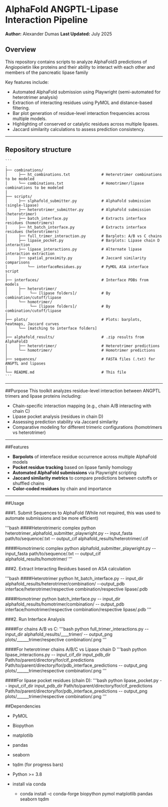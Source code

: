 # AlphaFold ANGPTL-Lipase Interaction Pipeline

**Author:** Alexander Dumas
**Last Updated:** July 2025

## Overview
This repository contains scripts to analyze AlphaFold3 predictions of Angiopoietin like proteins and their ability to interact with each other and members of the pancreatic lipase family

Key features include:
- Automated AlphaFold submission using Playwright (semi-automated for heterotrimer analysis)
- Extraction of interacting residues using PyMOL and distance-based filtering.
- Bar plot generation of residue-level interaction frequencies across multiple models.
- Highlighting of conserved or catalytic residues across multiple lipases.
- Jaccard similarity calculations to assess prediction consistency.

---

## Repository structure
 
    ``` 
    . 
    ├── combinations/ 
    │     ├── ht_combinations.txt              # Heterotrimer combinations to be modeled 
    │     └── combinations.txt                 # Homotrimer/lipase combinations to be modeled 
    |
    ├── scripts/ 
    │     ├── slphafold_submitter.py           # AlphaFold submission (single-lipase) 
    │     ├── heterotrimer_submitter.py        # AlphaFold submission (heterotrimer) 
    │     ├── batch_interface.py               # Extracts interface residues (homotrimers) 
    │     ├── ht_batch_interface.py            # Extracts interface residues (heterotrimers) 
    │     ├── full_trimer_interaction.py       # Barplots: A/B vs C chains 
    │     ├── lipase_pocket.py                 # Barplots: Lipase chain D interaction 
    │     ├── lipase_interactions.py           # Alternate lipase interaction extraction 
    │     ├── spatial_proximity.py             # Jaccard similarity comparisons 
    │         └── interfaceResidues.py         # PyMOL ASA interface script 
    │ 
    ├── interfaces/                            # Interface PDBs from models 
    │     ├── heterotrimer/ 
    │     │    └── [lipase folders]/           # By combination/cutoff/lipase 
    │     └── homotrimer/ 
    │          └── [lipase folders]/           # By combination/cutoff/lipase 
    │ 
    ├── plots/                                 # Plots: barplots, heatmaps, Jaccard curves 
    │     └── [matching to interface folders] 
    │ 
    ├── alphafold_results/                     # .zip results from AlphaFold3 
    │     ├── heterotrimer/                    # Heterotrimer predictions 
    │     └── homotrimer/                      # Homotrimer predictions 
    │ 
    ├── sequences/                             # FASTA files (.txt) for ANGPTL and lipases 
    │ 
    └── README.md                              # This file 
    ``` 

---

##Purpose
This toolkit analyzes residue-level interaction between ANGPTL trimers and lipase proteins including:
- Chain-specific interaction mapping (e.g., chain A/B interacting with chain C)
- Lipase pocket analysis (residues in chain D)
- Assessing prediction stability via Jaccard similarity
- Comparative modeling for different trimeric configurations (homotrimers vs heterotrimer)

---

##Features

- **Barpolots** of intereface residue occurrence across multiple AlphaFold models
- **Pocket residue tracking** based on lipase family homology
- **Automated AlphaFold submissions** via Playwright scripting
- **Jaccard similarity metrics** to compare predictions between cutoffs or shuffled chains
- **Color-coded residues** by chain and importance

---

##Usage

###1. Submit Sequences to AlphaFold (While not required, this was used to automate submissions and be more efficient)

'''bash
####Heterotrimeric complex
python heterotrimer_alphafold_submitter_playwright.py -- input_fasta path/to/sequence/.txt -- output_cif alphafold_results/heterotrimer/.cif

####Homotrimeric complex
python alphafold_submitter_playwright.py -- input_fasta path/to/sequence/.txt -- output_cif alphafold_results/homotrimer/
'''

###2. Extract Interacting Residues based on ASA calculation

'''bash
####Heterotrimer
python ht_batch_interface.py -- input_dir alphafold_results/heterotrimer/combination/  --output_pdb interface/heterotrimer/respective combination/respective lipase/.pdb

####Homotrimer
python batch_interface.py -- input_dir alphafold_results/homotrimer/combination/ -- output_pdb interface/homotrimer/respective combination/respective lipase/.pdb
'''

###2. Run Interface Analysis

####For chains A/B vs C:
'''bash
python full_trimer_interactions.py -- input_dir alphafold_results/____trimer/ -- output_png plots/______trimer/respective combination/.png
'''

####For heterotrimer chains A/B/C vs Lipase chain D
'''bash
python lipase_interactions.py -- input_cif_dir input_pdb_dir Path/to/parent/directory/for/cif_predictions Path/to/parent/directory/for/pdb_interface_predictions -- output_png plots/______trimer/respective combination/.png
'''

####For lipase pocket residues (chain D):
'''bash
python lipase_pocket.py -- input_cif_dir input_pdb_dir Path/to/parent/directory/for/cif_predictions Path/to/parent/directory/for/pdb_interface_predictions -- output_png plots/______trimer/respective combination/.png
'''

##Dependencies
- PyMOL
- Biopython
- matplotlib
- pandas
- seaborn
- tqdm (for progress bars)
- Python >= 3.8

- install via conda
    - conda install -c conda-forge biopython pymol matplotlib pandas seaborn tqdm
